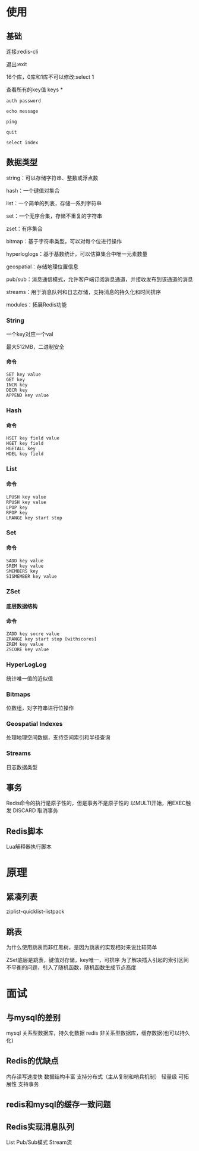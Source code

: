 # 使用

## 基础

连接:redis-cli

退出:exit

16个库，0库和1库不可以修改:select 1

查看所有的key值 keys *

``` redis
auth password

echo message

ping

quit

select index
```

## 数据类型

string：可以存储字符串、整数或浮点数

hash：一个键值对集合

list：一个简单的列表，存储一系列字符串

set：一个无序合集，存储不重复的字符串

zset：有序集合

bitmap：基于字符串类型，可以对每个位进行操作

hyperloglogs：基于基数统计，可以估算集合中唯一元素数量

geospatial：存储地理位置信息

pub/sub：消息通信模式，允许客户端订阅消息通道，并接收发布到该通道的消息

streams：用于消息队列和日志存储，支持消息的持久化和时间排序

modules：拓展Redis功能

### String

一个key对应一个val

最大512MB，二进制安全

#### 命令

```redis
SET key value
GET key
INCR key
DECR key
APPEND key value
```

### Hash

#### 命令

```redis
HSET key field value
HGET key field
HGETALL key
HDEL key field
```

### List

#### 命令

```redis
LPUSH key value
RPUSH key value
LPOP key 
RPOP key
LRANGE key start stop
```

### Set

#### 命令

```redis
SADD key value
SREM key value
SMEMBERS key
SISMEMBER key value
```

### ZSet

#### 底层数据结构

#### 命令

```reids
ZADD key socre value
ZRANGE key start stop [withscores]
ZREM key value
ZSCORE key value
```

### HyperLogLog

统计唯一值的近似值

### Bitmaps

位数组，对字符串进行位操作

### Geospatial Indexes

处理地理空间数据，支持空间索引和半径查询

### Streams

日志数据类型

## 事务

Redis命令的执行是原子性的，但是事务不是原子性的
以MULTI开始，用EXEC触发
DISCARD 取消事务

## Redis脚本

Lua解释器执行脚本

# 原理

## 紧凑列表

ziplist-quicklist-listpack

## 跳表

为什么使用跳表而非红黑树，是因为跳表的实现相对来说比较简单

ZSet底层是跳表，键值对存储，key唯一，可排序
为了解决插入引起的索引区间不平衡的问题，引入了随机函数，随机函数生成节点高度

# 面试

## 与mysql的差别

mysql 关系型数据库，持久化数据
redis 非关系型数据库，缓存数据(也可以持久化)

## Redis的优缺点

内存读写速度快
数据结构丰富
支持分布式（主从复制和哨兵机制）
轻量级
可拓展性
支持事务

## redis和mysql的缓存一致问题

## Redis实现消息队列

List
Pub/Sub模式
Stream流